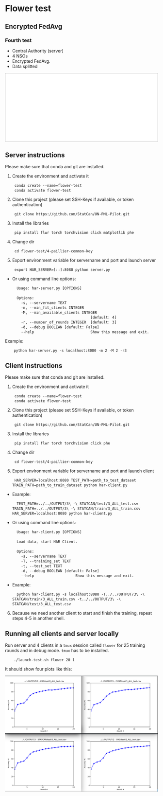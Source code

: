 # Flower test

## Encrypted FedAvg

### Fourth test
- Central Authority (server)
- 4 NSOs
- Encrypted FedAvg.
- Data splitted
<img src="flower-phe.gif" width="800" />

## Server instructions
Please make sure that conda and git are installed.
1. Create the environment and activate it

        conda create --name=flower-test
        conda activate flower-test
2. Clone this project (please set SSH-Keys if available, or token authentication)

        git clone https://github.com/StatCan/UN-PML-Pilot.git
3. Install the libraries

        pip install flwr torch torchvision click matplotlib phe
4. Change dir

        cd flower-test/4-paillier-common-key
4. Export environment variable for servername and port and launch server 

        export HAR_SERVER=[::]:8080 python server.py

- Or using command line options:

        Usage: har-server.py [OPTIONS]

        Options:
          -s, --servername TEXT
          -m, --min_fit_clients INTEGER
          -M, --min_available_clients INTEGER
                                          [default: 4]
          -r, --number_of_rounds INTEGER  [default: 3]
          -d, --debug BOOLEAN [default: False]
          --help                          Show this message and exit.
Example:

        python har-server.py -s localhost:8080 -m 2 -M 2 -r3


## Client instructions
Please make sure that conda and git are installed.

1. Create the environment and activate it
        
        conda create --name=flower-test
        conda activate flower-test
2. Clone this project (please set SSH-Keys if available, or token authentication)
        
        git clone https://github.com/StatCan/UN-PML-Pilot.git
3. Install the libraries
        
        pip install flwr torch torchvision click phe
4. Change dir 
        
        cd flower-test/4-paillier-common-key
4. Export environment variable for servername and port and launch client 
        
        HAR_SERVER=localhost:8080 TEST_PATH=path_to_test_dataset TRAIN_PATH=path_to_train_dataset python har-client.py
- Example:
        
        TEST_PATH=../../OUTPUT/3\ -\ STATCAN/test/3_ALL_test.csv TRAIN_PATH=../../OUTPUT/3\ -\ STATCAN/train/3_ALL_train.csv HAR_SERVER=localhost:8080 python har-client.py
        
- Or using command line options:

        Usage: har-client.py [OPTIONS]

        Load data, start HAR Client.

        Options:
          -s, --servername TEXT
          -T, --training_set TEXT
          -t, --test_set TEXT
          -d, --debug BOOLEAN [default: False]
          --help                   Show this message and exit.

- Example:

        python har-client.py -s localhost:8080 -T../../OUTPUT/3\ -\ STATCAN/train/3_ALL_train.csv -t../../OUTPUT/3\ -\ STATCAN/test/3_ALL_test.csv

6. Because we need another client to start and finish the training, repeat steps 4-5 in another shell.

## Running all clients and server locally

Run server and 4 clients in a `tmux` session called `flower` for 25 training rounds and in debug mode. `tmux` has to be installed.

        ./launch-test.sh flower 20 1

It should show four plots like this:

<img src="results.png" width="720" />
